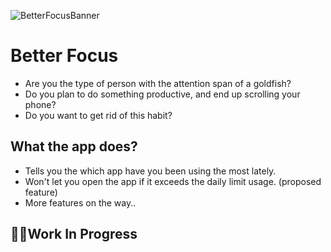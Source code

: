 ![BetterFocusBanner](https://user-images.githubusercontent.com/75999921/216824744-e4155135-7aee-4dfa-b06c-508d42cdd04b.svg)
# Better Focus

- Are you the type of person with the attention span of a goldfish?
- Do you plan to do something productive, and end up scrolling your phone?
- Do you want to get rid of this habit?

## What the app does?
- Tells you the which app have you been using the most lately.
- Won't let you open the app if it exceeds the daily limit usage. (proposed feature)
- More features on the way..

## 👷‍♂️Work In Progress

